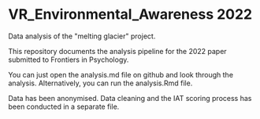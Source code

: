 # VR_Environmental_Awareness 2022
Data analysis of the "melting glacier" project.

This repository documents the analysis pipeline for the 2022 paper submitted to Frontiers in Psychology.

You can just open the analysis.md file on github and look through the analysis. 
Alternatively, you can run the analysis.Rmd file. 

Data has been anonymised. 
Data cleaning and the IAT scoring process has been conducted in a separate file. 
